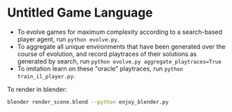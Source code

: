 # Untitled Game Language

- To evolve games for maximum complexity according to a search-based player agent, run `python evolve.py`.
- To aggregate all unique environments that have been generated over the course of evolution, and record playtraces of their solutions as generated by search, run `python evolve.py aggregate_playtraces=True`
- To imitation learn on these "oracle" playtraces, run `python train_il_player.py`.

To render in blender:
```bash
blender render_scene.blend --python enjoy_blender.py
```